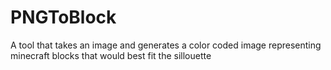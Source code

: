 # PNGToBlock
A tool that takes an image and generates a color coded image representing minecraft blocks that would best fit the sillouette
